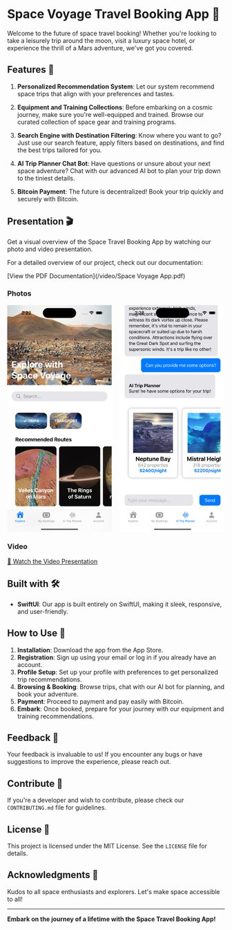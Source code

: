 # Space Voyage Travel Booking App 🚀

Welcome to the future of space travel booking! Whether you're looking to take a leisurely trip around the moon, visit a luxury space hotel, or experience the thrill of a Mars adventure, we've got you covered.

## Features 🌌

1. **Personalized Recommendation System**: Let our system recommend space trips that align with your preferences and tastes.
   
2. **Equipment and Training Collections**: Before embarking on a cosmic journey, make sure you're well-equipped and trained. Browse our curated collection of space gear and training programs.

3. **Search Engine with Destination Filtering**: Know where you want to go? Just use our search feature, apply filters based on destinations, and find the best trips tailored for you.

4. **AI Trip Planner Chat Bot**: Have questions or unsure about your next space adventure? Chat with our advanced AI bot to plan your trip down to the tiniest details.

5. **Bitcoin Payment**: The future is decentralized! Book your trip quickly and securely with Bitcoin.

## Presentation 🎬

Get a visual overview of the Space Travel Booking App by watching our photo and video presentation. 

For a detailed overview of our project, check out our documentation:

[View the PDF Documentation](/video/Space Voyage App.pdf)

### Photos 

<div style="display: flex; justify-content: space-between;">
  <img src="/video/pres2.png" alt="Space Travel Photo 1" width="48%">
  <img src="/video/pres1.png" alt="Space Travel Photo 2" width="48%">
</div>

### Video
[🎥 Watch the Video Presentation](/video/presentation.mp4)

## Built with 🛠️

- **SwiftUI**: Our app is built entirely on SwiftUI, making it sleek, responsive, and user-friendly.

## How to Use 📲

1. **Installation**: Download the app from the App Store.
2. **Registration**: Sign up using your email or log in if you already have an account.
3. **Profile Setup**: Set up your profile with preferences to get personalized trip recommendations.
4. **Browsing & Booking**: Browse trips, chat with our AI bot for planning, and book your adventure.
5. **Payment**: Proceed to payment and pay easily with Bitcoin.
6. **Embark**: Once booked, prepare for your journey with our equipment and training recommendations.

## Feedback 📣

Your feedback is invaluable to us! If you encounter any bugs or have suggestions to improve the experience, please reach out.

## Contribute 🤝

If you're a developer and wish to contribute, please check our `CONTRIBUTING.md` file for guidelines.

## License 📄

This project is licensed under the MIT License. See the `LICENSE` file for details.

## Acknowledgments 🌠

Kudos to all space enthusiasts and explorers. Let's make space accessible to all!

---

**Embark on the journey of a lifetime with the Space Travel Booking App!**
